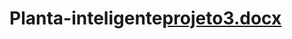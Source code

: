 # Planta-inteligente[projeto3.docx](https://github.com/Nubiabrune/Planta-inteligente/files/8758860/projeto3.docx)
